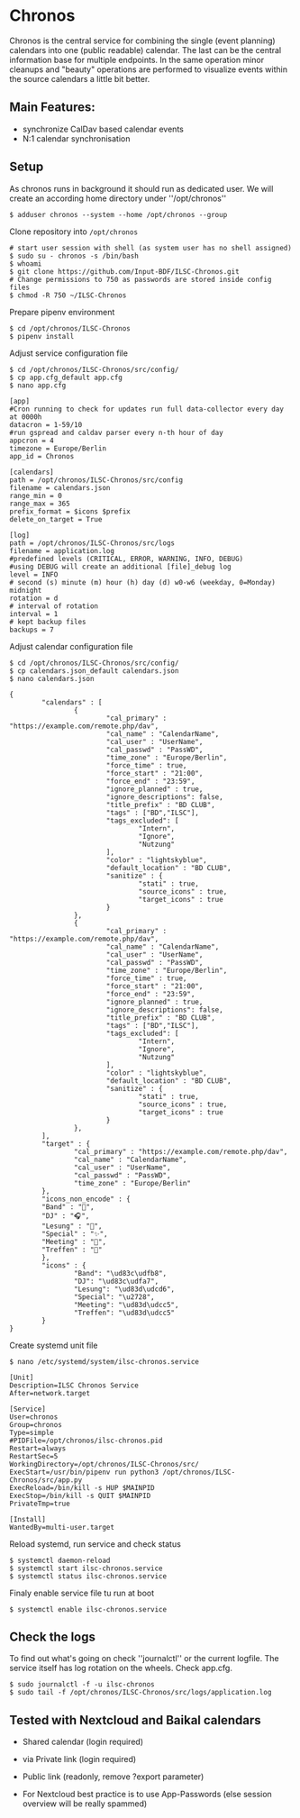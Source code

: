 # Chronos

Chronos is the central service for combining the single (event planning) calendars into one (public readable) calendar. The last can be the central information base for multiple endpoints. In the same operation minor cleanups and "beauty" operations are performed to visualize events within the source calendars a little bit better.

## Main Features:
  * synchronize CalDav based calendar events
  * N:1 calendar synchronisation
    
## Setup

As chronos runs in background it should run as dedicated user. We will create an according home directory under ''/opt/chronos''
```
$ adduser chronos --system --home /opt/chronos --group
```

Clone repository into ```/opt/chronos```

```
# start user session with shell (as system user has no shell assigned)
$ sudo su - chronos -s /bin/bash
$ whoami
$ git clone https://github.com/Input-BDF/ILSC-Chronos.git
# Change permissions to 750 as passwords are stored inside config files
$ chmod -R 750 ~/ILSC-Chronos
```

Prepare pipenv environment
```
$ cd /opt/chronos/ILSC-Chronos
$ pipenv install
```

Adjust service configuration file
```
$ cd /opt/chronos/ILSC-Chronos/src/config/
$ cp app.cfg_default app.cfg
$ nano app.cfg
```

```
[app]
#Cron running to check for updates run full data-collector every day at 0000h
datacron = 1-59/10
#run gspread and caldav parser every n-th hour of day
appcron = 4
timezone = Europe/Berlin
app_id = Chronos

[calendars]
path = /opt/chronos/ILSC-Chronos/src/config
filename = calendars.json
range_min = 0
range_max = 365
prefix_format = $icons $prefix
delete_on_target = True

[log]
path = /opt/chronos/ILSC-Chronos/src/logs
filename = application.log
#predefined levels (CRITICAL, ERROR, WARNING, INFO, DEBUG)
#using DEBUG will create an additional [file]_debug log
level = INFO
# second (s) minute (m) hour (h) day (d) w0-w6 (weekday, 0=Monday) midnight
rotation = d
# interval of rotation
interval = 1
# kept backup files
backups = 7
```

Adjust calendar configuration file
```
$ cd /opt/chronos/ILSC-Chronos/src/config/
$ cp calendars.json_default calendars.json
$ nano calendars.json
```

```
{
        "calendars" : [
                {
                        "cal_primary" : "https://example.com/remote.php/dav",
                        "cal_name" : "CalendarName",
                        "cal_user" : "UserName",
                        "cal_passwd" : "PassWD",
                        "time_zone" : "Europe/Berlin",
                        "force_time" : true,
                        "force_start" : "21:00",
                        "force_end" : "23:59",
                        "ignore_planned" : true,
                        "ignore_descriptions": false,
                        "title_prefix" : "BD CLUB",
                        "tags" : ["BD","ILSC"],
                        "tags_excluded": [
                                "Intern",
                                "Ignore",
                                "Nutzung"
                        ],
                        "color" : "lightskyblue",
                        "default_location" : "BD CLUB",
                        "sanitize" : {
                                "stati" : true,
                                "source_icons" : true,
                                "target_icons" : true
                        }
                },
                {
                        "cal_primary" : "https://example.com/remote.php/dav",
                        "cal_name" : "CalendarName",
                        "cal_user" : "UserName",
                        "cal_passwd" : "PassWD",
                        "time_zone" : "Europe/Berlin",
                        "force_time" : true,
                        "force_start" : "21:00",
                        "force_end" : "23:59",
                        "ignore_planned" : true,
                        "ignore_descriptions": false,
                        "title_prefix" : "BD CLUB",
                        "tags" : ["BD","ILSC"],
                        "tags_excluded": [
                                "Intern",
                                "Ignore",
                                "Nutzung"
                        ],
                        "color" : "lightskyblue",
                        "default_location" : "BD CLUB",
                        "sanitize" : {
                                "stati" : true,
                                "source_icons" : true,
                                "target_icons" : true
                        }
                },
        ],
        "target" : {
                "cal_primary" : "https://example.com/remote.php/dav",
                "cal_name" : "CalendarName",
                "cal_user" : "UserName",
                "cal_passwd" : "PassWD",
                "time_zone" : "Europe/Berlin"
        },
        "icons_non_encode" : {
        "Band" : "🎸",
        "DJ" : "🎧",
        "Lesung" : "📖",
        "Special" : "✨",
        "Meeting" : "📅",
        "Treffen" : "📅"
        },
        "icons" : {
                "Band": "\ud83c\udfb8",
                "DJ": "\ud83c\udfa7",
                "Lesung": "\ud83d\udcd6",
                "Special": "\u2728",
                "Meeting": "\ud83d\udcc5",
                "Treffen": "\ud83d\udcc5"
        }
}
```

Create systemd unit file
```
$ nano /etc/systemd/system/ilsc-chronos.service
```

```
[Unit]
Description=ILSC Chronos Service
After=network.target

[Service]
User=chronos
Group=chronos
Type=simple
#PIDFile=/opt/chronos/ilsc-chronos.pid
Restart=always
RestartSec=5
WorkingDirectory=/opt/chronos/ILSC-Chronos/src/
ExecStart=/usr/bin/pipenv run python3 /opt/chronos/ILSC-Chronos/src/app.py
ExecReload=/bin/kill -s HUP $MAINPID
ExecStop=/bin/kill -s QUIT $MAINPID
PrivateTmp=true

[Install]
WantedBy=multi-user.target
```

Reload systemd, run service and check status

```
$ systemctl daemon-reload
$ systemctl start ilsc-chronos.service
$ systemctl status ilsc-chronos.service
```

Finaly enable service file tu run at boot

```
$ systemctl enable ilsc-chronos.service
```

## Check the logs
To find out what's going on check ''journalctl'' or the current logfile. The service itself has log rotation on the wheels. Check app.cfg.

```
$ sudo journalctl -f -u ilsc-chronos
$ sudo tail -f /opt/chronos/ILSC-Chronos/src/logs/application.log
```

## Tested with Nextcloud and Baikal calendars

* Shared calendar (login required)
* via Private link (login required)
* Public link (readonly, remove ?export parameter)

* For Nextcloud best practice is to use App-Passwords (else session overview will be really spammed)
